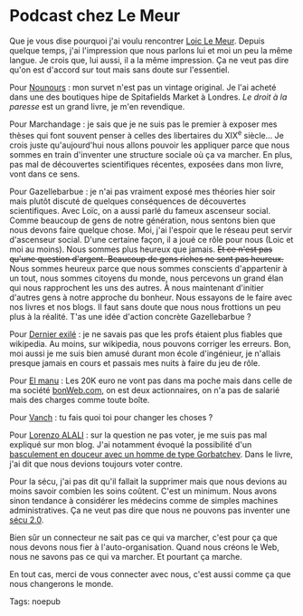 # Podcast chez Le Meur

Que je vous dise pourquoi j'ai voulu rencontrer [Loic Le Meur](http://www.loiclemeur.com/france/2006/05/246_le_peuple_d_1.html). Depuis quelque temps, j'ai l'impression que nous parlons lui et moi un peu la même langue. Je crois que, lui aussi, il a la même impression. Ça ne veut pas dire qu'on est d'accord sur tout mais sans doute sur l'essentiel.

Pour [Nounours](http://nounours.typepad.com/) : mon survet n'est pas un vintage original. Je l'ai acheté dans une des boutiques hipe de Spitafields Market à Londres. *Le droit à la paresse* est un grand livre, je m'en revendique.

Pour Marchandage : je sais que je ne suis pas le premier à exposer mes thèses qui font souvent penser à celles des libertaires du XIX<sup>e</sup> siècle... Je crois juste qu'aujourd'hui nous allons pouvoir les appliquer parce que nous sommes en train d'inventer une structure sociale où ça va marcher. En plus, pas mal de découvertes scientifiques récentes, exposées dans mon livre, vont dans ce sens.

Pour Gazellebarbue : je n'ai pas vraiment exposé mes théories hier soir mais plutôt discuté de quelques conséquences de découvertes scientifiques. Avec Loïc, on a aussi parlé du fameux ascenseur social. Comme beaucoup de gens de notre génération, nous sentons bien que nous devons faire quelque chose. Moi, j'ai l'espoir que le réseau peut servir d'ascenseur social. D'une certaine façon, il a joué ce rôle pour nous (Loic et moi au moins). Nous sommes plus heureux que jamais. <strike>Et ce n'est pas qu'une question d'argent. Beaucoup de gens riches ne sont pas heureux.</strike> Nous sommes heureux parce que nous sommes conscients d'appartenir à un tout, nous sommes citoyens du monde, nous percevons un grand élan qui nous rapprochent les uns des autres. À nous maintenant d'initier d'autres gens à notre approche du bonheur. Nous essayons de le faire avec nos livres et nos blogs. Il faut sans doute que nous nous frottions un peu plus à la réalité. T'as une idée d'action concrète Gazellebarbue ?

Pour [Dernier exilé](http://www.dernier-exile.com/) : je ne savais pas que les profs étaient plus fiables que wikipedia. Au moins, sur wikipedia, nous pouvons corriger les erreurs. Bon, moi aussi je me suis bien amusé durant mon école d'ingénieur, je n'allais presque jamais en cours et passais mes nuits à faire du jeu de rôle.

Pour [El manu](http://www.elmanu.com/) : Les 20K euro ne vont pas dans ma poche mais dans celle de ma société [bonWeb.com](http://bonweb.com), on est deux actionnaires, on n'a pas de salarié mais des charges comme toute boîte.

Pour [Vanch](http://www.pastequepasteque.com/dotclear/) : tu fais quoi toi pour changer les choses ?

Pour [Lorenzo ALALI](http://i.love.free.fr/) : sur la question ne pas voter, je me suis pas mal expliqué sur mon blog. J'ai notamment évoqué la possibilité d'un [basculement en douceur avec un homme de type Gorbatchev](http://blog.tcrouzet.com/peuple/vive-gorbatchev-35777). Dans le livre, j'ai dit que nous devions toujours voter contre.

Pour la sécu, j'ai pas dit qu'il fallait la supprimer mais que nous devions au moins savoir combien les soins coûtent. C'est un minimum. Nous avons sinon tendance à considérer les médecins comme de simples machines administratives. Ça ne veut pas dire que nous ne pouvons pas inventer une [sécu 2.0](http://blog.tcrouzet.com/peuple/secu-2-0-35410).

Bien sûr un connecteur ne sait pas ce qui va marcher, c'est pour ça que nous devons nous fier à l'auto-organisation. Quand nous créons le Web, nous ne savons pas ce qui va marcher. Et pourtant ça marche.

En tout cas, merci de vous connecter avec nous, c'est aussi comme ça que nous changerons le monde.

Tags: noepub
